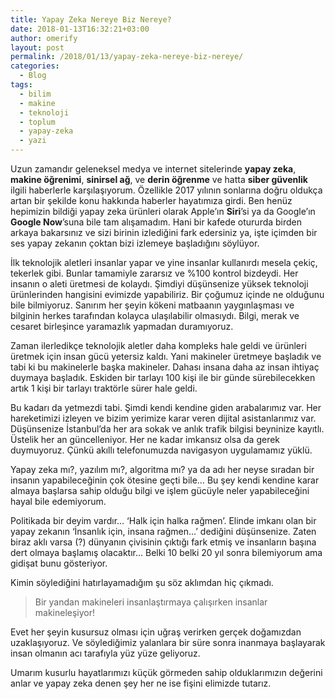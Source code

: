 ```yaml
---
title: Yapay Zeka Nereye Biz Nereye?
date: 2018-01-13T16:32:21+03:00
author: omerify
layout: post
permalink: /2018/01/13/yapay-zeka-nereye-biz-nereye/
categories:
  - Blog
tags:
  - bilim
  - makine
  - teknoloji
  - toplum
  - yapay-zeka
  - yazi
---
```


Uzun zamandır geleneksel medya ve internet sitelerinde **yapay zeka**, **makine öğrenimi**, **sinirsel ağ**, ve **derin öğrenme** ve hatta **siber güvenlik** ilgili haberlerle karşılaşıyorum. Özellikle 2017 yılının sonlarına doğru oldukça artan bir şekilde konu hakkında haberler hayatımıza girdi. Ben henüz hepimizin bildiği yapay zeka ürünleri olarak Apple’ın **Siri**’si ya da Google’ın **Google Now**’suna bile tam alışamadım. Hani bir kafede otururda birden arkaya bakarsınız ve sizi birinin izlediğini fark edersiniz ya, işte içimden bir ses yapay zekanın çoktan bizi izlemeye başladığını söylüyor.

İlk teknolojik aletleri insanlar yapar ve yine insanlar kullanırdı mesela çekiç, tekerlek gibi. Bunlar tamamiyle zararsız ve %100 kontrol bizdeydi. Her insanın o aleti üretmesi de kolaydı. Şimdiyi düşünsenize yüksek teknoloji ürünlerinden hangisini evimizde yapabiliriz. Bir çoğumuz içinde ne olduğunu bile bilmiyoruz. Sanırım her şeyin kökeni matbaanın yaygınlaşması ve bilginin herkes tarafından kolayca ulaşılabilir olmasıydı. Bilgi, merak ve cesaret birleşince yaramazlık yapmadan duramıyoruz.

Zaman ilerledikçe teknolojik aletler daha kompleks hale geldi ve ürünleri üretmek için insan gücü yetersiz kaldı. Yani makineler üretmeye başladık ve tabi ki bu makinelerle başka makineler. Dahası insana daha az insan ihtiyaç duymaya başladık. Eskiden bir tarlayı 100 kişi ile bir günde sürebilecekken artık 1 kişi bir tarlayı traktörle sürer hale geldi.

Bu kadarı da yetmezdi tabi. Şimdi kendi kendine giden arabalarımız var. Her hareketimizi izleyen ve bizim yerimize karar veren dijital asistanlarımız var. Düşünsenize İstanbul’da her ara sokak ve anlık trafik bilgisi beyninize kayıtlı. Üstelik her an güncelleniyor. Her ne kadar imkansız olsa da gerek duymuyoruz. Çünkü akıllı telefonumuzda navigasyon uygulamamız yüklü.

Yapay zeka mı?, yazılım mı?, algoritma mı? ya da adı her neyse sıradan bir insanın yapabileceğinin çok ötesine geçti bile… Bu şey kendi kendine karar almaya başlarsa sahip olduğu bilgi ve işlem gücüyle neler yapabileceğini hayal bile edemiyorum.

Politikada bir deyim vardır… ‘Halk için halka rağmen’. Elinde imkanı olan bir yapay zekanın ‘İnsanlık için, insana rağmen…’ dediğini düşünsenize. Zaten biraz aklı varsa (?) dünyanın çivisinin çıktığı fark etmiş ve insanların başına dert olmaya başlamış olacaktır… Belki 10 belki 20 yıl sonra bilemiyorum ama gidişat bunu gösteriyor.

Kimin söylediğini hatırlayamadığım şu söz aklımdan hiç çıkmadı.

<blockquote>
  <p>
    Bir yandan makineleri insanlaştırmaya çalışırken insanlar makineleşiyor!
  </p>
</blockquote>

Evet her şeyin kusursuz olması için uğraş verirken gerçek doğamızdan uzaklaşıyoruz. Ve söylediğimiz yalanlara bir süre sonra inanmaya başlayarak insan olmanın acı tarafıyla yüz yüze geliyoruz.

Umarım kusurlu hayatlarımızı küçük görmeden sahip olduklarımızın değerini anlar ve yapay zeka denen şey her ne ise fişini elimizde tutarız.